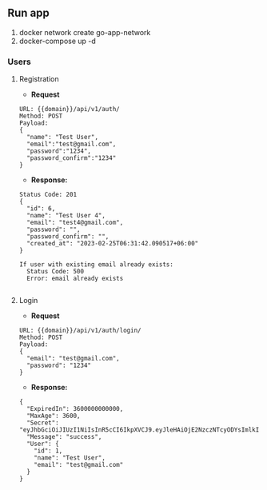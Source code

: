 ## Run app
1. docker network create go-app-network 
2. docker-compose up -d 



### Users


1. Registration
    - **Request**
    ```
   URL: {{domain}}/api/v1/auth/
   Method: POST
   Payload:
    {
      "name": "Test User",
      "email":"test@gmail.com",
      "password":"1234",
      "password_confirm":"1234"
    }
    ```
    - **Response:**
   ```
   Status Code: 201
   {
     "id": 6,
     "name": "Test User 4",
     "email": "test4@gmail.com",
     "password": "",
     "password_confirm": "",
     "created_at": "2023-02-25T06:31:42.090517+06:00"
   }
   
   If user with existing email already exists:
     Status Code: 500
     Error: email already exists
    
    ```


2. Login
    - **Request**
    ```
   URL: {{domain}}/api/v1/auth/login/
   Method: POST
   Payload:
   {
      "email": "test@gmail.com",
      "password": "1234"
   }
    ```
    - **Response:**
   ```
   {
     "ExpiredIn": 3600000000000,
     "MaxAge": 3600,
     "Secret": "eyJhbGciOiJIUzI1NiIsInR5cCI6IkpXVCJ9.eyJleHAiOjE2NzczNTcyODYsImlkIjoiMSJ9.YcIhoNIPSX8iuBcf743qabOjrvaaxUNFtmLOHpB6U88",
     "Message": "success",
     "User": {
       "id": 1,
       "name": "Test User",
       "email": "test@gmail.com"
     }
   }
    
    ```